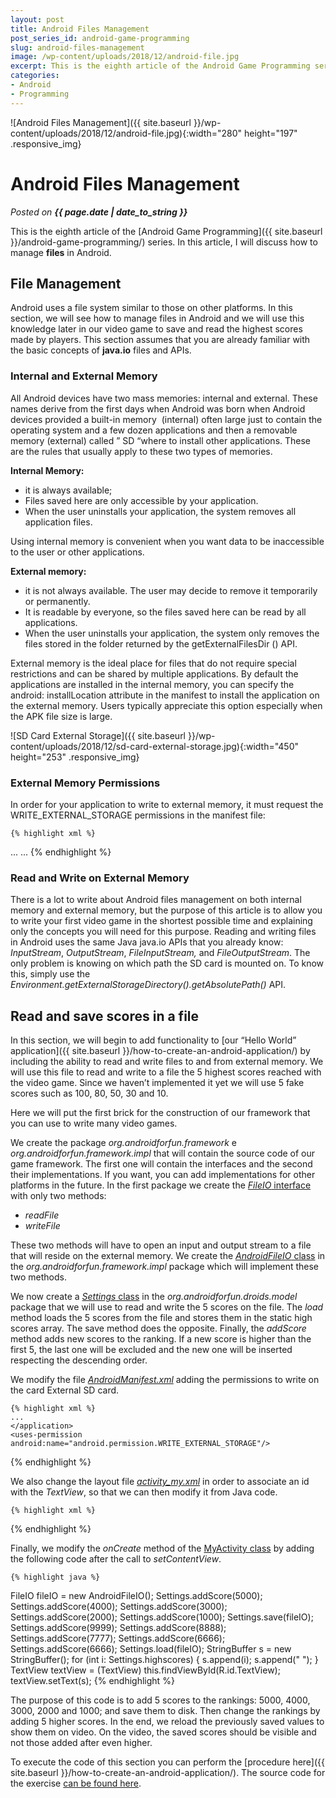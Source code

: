 ```yaml
---
layout: post
title: Android Files Management
post_series_id: android-game-programming
slug: android-files-management
image: /wp-content/uploads/2018/12/android-file.jpg
excerpt: This is the eighth article of the Android Game Programming series. In this article, I will discuss how to manage files
categories:
- Android
- Programming
---
```


![Android Files Management]({{ site.baseurl }}/wp-content/uploads/2018/12/android-file.jpg){:width="280" height="197" .responsive_img}

# Android Files Management
_Posted on **{{ page.date | date_to_string }}**_

This is the eighth article of the [Android Game Programming]({{ site.baseurl }}/android-game-programming/) series. In this article, I will discuss how to manage **files** in Android.

## File Management

Android uses a file system similar to those on other platforms. In this section, we will see how to manage files in Android and we will use this knowledge later in our video game to save and read the highest scores made by players. This section assumes that you are already familiar with the basic concepts of **java.io** files and APIs.

### Internal and External Memory

All Android devices have two mass memories: internal and external. These names derive from the first days when Android was born when Android devices provided a built-in memory  (internal) often large just to contain the operating system and a few dozen applications and then a removable memory (external) called ” SD “where to install other applications. These are the rules that usually apply to these two types of memories.

**Internal Memory:**

- it is always available;
- Files saved here are only accessible by your application.
- When the user uninstalls your application, the system removes all application files.

Using internal memory is convenient when you want data to be inaccessible to the user or other applications.

**External memory:**

- it is not always available. The user may decide to remove it temporarily or permanently.
- It is readable by everyone, so the files saved here can be read by all applications.
- When the user uninstalls your application, the system only removes the files stored in the folder returned by the getExternalFilesDir () API.

External memory is the ideal place for files that do not require special restrictions and can be shared by multiple applications. By default the applications are installed in the internal memory, you can specify the android: installLocation attribute in the manifest to install the application on the external memory. Users typically appreciate this option especially when the APK file size is large.

![SD Card External Storage]({{ site.baseurl }}/wp-content/uploads/2018/12/sd-card-external-storage.jpg){:width="450" height="253" .responsive_img}

### External Memory Permissions

In order for your application to write to external memory, it must request the WRITE\_EXTERNAL\_STORAGE permissions in the manifest file:

    {% highlight xml %}
<manifest >
    ...
    <uses-permission android:name="android.permission.WRITE_EXTERNAL_STORAGE" />
    ...
</manifest>
    {% endhighlight %}

### Read and Write on External Memory

There is a lot to write about Android files management on both internal memory and external memory, but the purpose of this article is to allow you to write your first video game in the shortest possible time and explaining only the concepts you will need for this purpose. Reading and writing files in Android uses the same Java java.io APIs that you already know: *InputStream*, *OutputStream*, *FileInputStream,* and *FileOutputStream*. The only problem is knowing on which path the SD card is mounted on. To know this, simply use the *Environment.getExternalStorageDirectory().getAbsolutePath()* API.

## Read and save scores in a file

In this section, we will begin to add functionality to [our “Hello World” application]({{ site.baseurl }}/how-to-create-an-android-application/) by including the ability to read and write files to and from external memory. We will use this file to read and write to a file the 5 highest scores reached with the video game. Since we haven’t implemented it yet we will use 5 fake scores such as 100, 80, 50, 30 and 10.

Here we will put the first brick for the construction of our framework that you can use to write many video games.

We create the package *org.androidforfun.framework* e *org.androidforfun.framework.impl* that will contain the source code of our game framework. The first one will contain the interfaces and the second their implementations. If you want, you can add implementations for other platforms in the future. In the first package we create the [_FileIO_ interface](https://github.com/sasadangelo/HelloWorldApp/blob/0.0.2/app/src/main/java/org/androidforfun/framework/FileIO.java) with only two methods:

- *readFile*
- *writeFile*

These two methods will have to open an input and output stream to a file that will reside on the external memory. We create the [*AndroidFileIO* class](https://github.com/sasadangelo/HelloWorldApp/blob/0.0.2/app/src/main/java/org/androidforfun/framework/impl/AndroidFileIO.java) in the *org.androidforfun.framework.impl* package which will implement these two methods.

We now create a [*Settings* class](https://github.com/sasadangelo/HelloWorldApp/blob/0.0.2/app/src/main/java/org/androidforfun/droids/model/Settings.java) in the *org.androidforfun.droids.model* package that we will use to read and write the 5 scores on the file. The *load* method loads the 5 scores from the file and stores them in the static high scores array. The save method does the opposite. Finally, the _addScore_ method adds new scores to the ranking. If a new score is higher than the first 5, the last one will be excluded and the new one will be inserted respecting the descending order.

We modify the file *[AndroidManifest.xml](https://github.com/sasadangelo/HelloWorldApp/blob/0.0.2/app/src/main/AndroidManifest.xml)* adding the permissions to write on the card External SD card.

    {% highlight xml %}
    ...
    </application>
    <uses-permission android:name="android.permission.WRITE_EXTERNAL_STORAGE"/>
</manifest>
    {% endhighlight %}

We also change the layout file [*activity\_my.xml*](https://github.com/sasadangelo/HelloWorldApp/blob/0.0.2/app/src/main/res/layout/activity_my.xml) in order to associate an id with the *TextView*, so that we can then modify it from Java code.

    {% highlight xml %}
<TextView android:id="@+id/TextView" android:text="@string/hello_world" android:layout_width="wrap_content" android:layout_height="wrap_content" />
    {% endhighlight %}

Finally, we modify the *onCreate* method of the [MyActivity class](https://github.com/sasadangelo/HelloWorldApp/blob/0.0.2/app/src/main/java/org/androidforfun/helloworldapp/MyActivity.java) by adding the following code after the call to *setContentView*.

    {% highlight java %}
FileIO fileIO = new AndroidFileIO();
Settings.addScore(5000);
Settings.addScore(4000);
Settings.addScore(3000);
Settings.addScore(2000);
Settings.addScore(1000);
Settings.save(fileIO);
Settings.addScore(9999);
Settings.addScore(8888);
Settings.addScore(7777);
Settings.addScore(6666);
Settings.addScore(6666);
Settings.load(fileIO);
StringBuffer s = new StringBuffer();
for (int i: Settings.highscores) {
    s.append(i);
    s.append(" ");
}
TextView textView = (TextView) this.findViewById(R.id.TextView);
textView.setText(s);
    {% endhighlight %}

The purpose of this code is to add 5 scores to the rankings: 5000, 4000, 3000, 2000 and 1000; and save them to disk. Then change the rankings by adding 5 higher scores. In the end, we reload the previously saved values to show them on video. On the video, the saved scores should be visible and not those added after even higher.

To execute the code of this section you can perform the [procedure here]({{ site.baseurl }}/how-to-create-an-android-application/). The source code for the exercise [can be found here](https://github.com/sasadangelo/HelloWorldApp/archive/0.0.2.zip).
